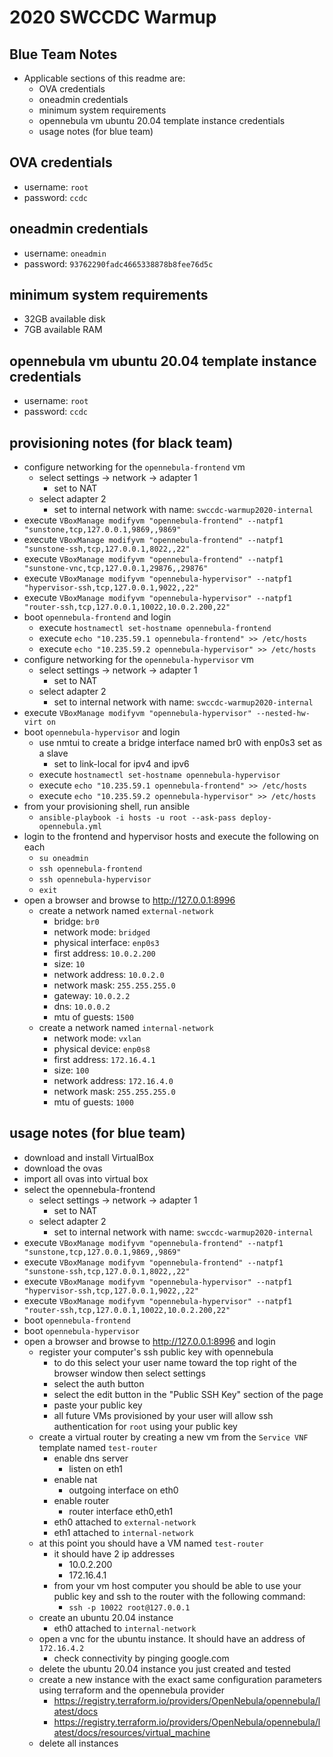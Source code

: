 # 2020 SWCCDC Warmup
## Blue Team Notes
- Applicable sections of this readme are:
  - OVA credentials
  - oneadmin credentials
  - minimum system requirements
  - opennebula vm ubuntu 20.04 template instance credentials
  - usage notes (for blue team)

## OVA credentials
- username: `root`
- password: `ccdc`

## oneadmin credentials
- username: `oneadmin`
- password: `93762290fadc4665338878b8fee76d5c`

## minimum system requirements
- 32GB available disk
- 7GB available RAM

## opennebula vm ubuntu 20.04 template instance credentials
- username: `root`
- password: `ccdc`

## provisioning notes (for black team)
- configure networking for the `opennebula-frontend` vm
  - select settings -> network -> adapter 1
    - set to NAT
  - select adapter 2
    - set to internal network with name: `swccdc-warmup2020-internal`
- execute `VBoxManage modifyvm "opennebula-frontend" --natpf1 "sunstone,tcp,127.0.0.1,9869,,9869"`
- execute `VBoxManage modifyvm "opennebula-frontend" --natpf1 "sunstone-ssh,tcp,127.0.0.1,8022,,22"`
- execute `VBoxManage modifyvm "opennebula-frontend" --natpf1 "sunstone-vnc,tcp,127.0.0.1,29876,,29876"`
- execute `VBoxManage modifyvm "opennebula-hypervisor" --natpf1 "hypervisor-ssh,tcp,127.0.0.1,9022,,22"`
- execute `VBoxManage modifyvm "opennebula-hypervisor" --natpf1 "router-ssh,tcp,127.0.0.1,10022,10.0.2.200,22"`
- boot `opennebula-frontend` and login
  - execute `hostnamectl set-hostname opennebula-frontend`
  - execute `echo "10.235.59.1 opennebula-frontend" >> /etc/hosts`
  - execute `echo "10.235.59.2 opennebula-hypervisor" >> /etc/hosts`
- configure networking for the `opennebula-hypervisor` vm
  - select settings -> network -> adapter 1
    - set to NAT
  - select adapter 2
    - set to internal network with name: `swccdc-warmup2020-internal`
- execute `VBoxManage modifyvm "opennebula-hypervisor" --nested-hw-virt on`
- boot `opennebula-hypervisor` and login
  - use nmtui to create a bridge interface named br0 with enp0s3 set as a slave
    - set to link-local for ipv4 and ipv6
  - execute `hostnamectl set-hostname opennebula-hypervisor`
  - execute `echo "10.235.59.1 opennebula-frontend" >> /etc/hosts`
  - execute `echo "10.235.59.2 opennebula-hypervisor" >> /etc/hosts`
- from your provisioning shell, run ansible
  - `ansible-playbook -i hosts -u root --ask-pass deploy-opennebula.yml`
- login to the frontend and hypervisor hosts and execute the following on each
  - `su oneadmin`
  - `ssh opennebula-frontend`
  - `ssh opennebula-hypervisor`
  - `exit`
- open a browser and browse to http://127.0.0.1:8996
  - create a network named `external-network`
    - bridge: `br0`
    - network mode: `bridged`
    - physical interface: `enp0s3`
    - first address: `10.0.2.200`
    - size: `10`
    - network address: `10.0.2.0`
    - network mask: `255.255.255.0`
    - gateway: `10.0.2.2`
    - dns: `10.0.0.2`
    - mtu of guests: `1500`
  - create a network named `internal-network`
    - network mode: `vxlan`
    - physical device: `enp0s8`
    - first address: `172.16.4.1`
    - size: `100`
    - network address: `172.16.4.0`
    - network mask: `255.255.255.0`
    - mtu of guests: `1000`

## usage notes (for blue team)
- download and install VirtualBox
- download the ovas
- import all ovas into virtual box
- select the opennebula-frontend
  - select settings -> network -> adapter 1
    - set to NAT
  - select adapter 2
    - set to internal network with name: `swccdc-warmup2020-internal`
- execute `VBoxManage modifyvm "opennebula-frontend" --natpf1 "sunstone,tcp,127.0.0.1,9869,,9869"`
- execute `VBoxManage modifyvm "opennebula-frontend" --natpf1 "sunstone-ssh,tcp,127.0.0.1,8022,,22"`
- execute `VBoxManage modifyvm "opennebula-hypervisor" --natpf1 "hypervisor-ssh,tcp,127.0.0.1,9022,,22"`
- execute `VBoxManage modifyvm "opennebula-hypervisor" --natpf1 "router-ssh,tcp,127.0.0.1,10022,10.0.2.200,22"`
- boot `opennebula-frontend`
- boot `opennebula-hypervisor`
- open a browser and browse to http://127.0.0.1:8996 and login
  - register your computer's ssh public key with opennebula
    - to do this select your user name toward the top right of the browser window then select settings
    - select the auth button
    - select the edit button in the "Public SSH Key" section of the page
    - paste your public key
    - all future VMs provisioned by your user will allow ssh authentication for `root` using your public key
  - create a virtual router by creating a new vm from the `Service VNF` template named `test-router`
    - enable dns server
      - listen on eth1
    - enable nat
      - outgoing interface on eth0
    - enable router
      - router interface eth0,eth1
    - eth0 attached to `external-network`
    - eth1 attached to `internal-network`
  - at this point you should have a VM named `test-router`
    - it should have 2 ip addresses
      - 10.0.2.200
      - 172.16.4.1
    - from your vm host computer you should be able to use your public key and ssh to the router with the following command:
      - `ssh -p 10022 root@127.0.0.1`
  - create an ubuntu 20.04 instance
    - eth0 attached to `internal-network`
  - open a vnc for the ubuntu instance. It should have an address of `172.16.4.2`
    - check connectivity by pinging google.com
  - delete the ubuntu 20.04 instance you just created and tested
  - create a new instance with the exact same configuration parameters using terraform and the opennebula provider
    - https://registry.terraform.io/providers/OpenNebula/opennebula/latest/docs
    - https://registry.terraform.io/providers/OpenNebula/opennebula/latest/docs/resources/virtual_machine
  - delete all instances
